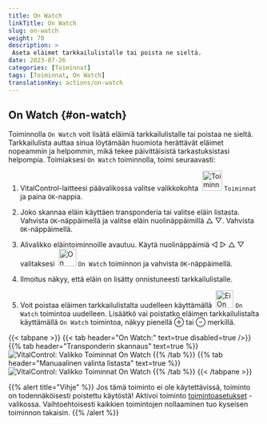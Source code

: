 ```yaml
---
title: On Watch
linkTitle: On Watch
slug: on-watch
weight: 70
description: >
 Aseta eläimet tarkkailulistalle tai poista ne sieltä.
date: 2023-07-26
categories: [Toiminnat]
tags: [Toiminnat, On Watch]
translationKey: actions/on-watch
---
```


## On Watch {#on-watch}

Toiminnolla `On Watch` voit lisätä eläimiä tarkkailulistalle tai poistaa ne sieltä. Tarkkailulista auttaa sinua löytämään huomiota herättävät eläimet nopeammin ja helpommin, mikä tekee päivittäisistä tarkastuksistasi helpompia. Toimiaksesi `On Watch` toiminnolla, toimi seuraavasti:

1. VitalControl-laitteesi päävalikossa valitse valikkokohta &nbsp;<img src="/icons/actions.svg" width="40" align="bottom" alt="Toiminnat" /> `Toiminnat` ja paina `OK`-nappia.

2. Joko skannaa eläin käyttäen transponderia tai valitse eläin listasta. Vahvista `OK`-näppäimellä ja valitse eläin nuolinäppäimillä △ ▽. Vahvista `OK`-näppäimellä.

3. Alivalikko eläintoiminnoille avautuu. Käytä nuolinäppäimiä ◁ ▷ △ ▽ valitaksesi &nbsp;<img src="/icons/actions/on-watch.svg" width="35" align="bottom" alt="On Watch" /> `On Watch` toiminnon ja vahvista `OK`-näppäimellä.

4. Ilmoitus näkyy, että eläin on lisätty onnistuneesti tarkkailulistalle.

5. Voit poistaa eläimen tarkkailulistalta uudelleen käyttämällä &nbsp;<img src="/icons/actions/on-watch-minus.svg" width="35" align="bottom" alt="Ei On Watch" />  `On Watch` toimintoa uudelleen. Lisäätkö vai poistatko eläimen tarkkailulistalta käyttämällä `On Watch` toimintoa, näkyy pienellä ⊕ tai ⊖ merkillä.

{{< tabpane >}}
{{< tab header="On Watch:" text=true disabled=true />}}
{{% tab header="Transponderin skannaus" text=true %}}
![VitalControl: Valikko Toiminnat On Watch](../images/onwatch-scan.png "On Watch")
{{% /tab %}}
{{% tab header="Manuaalinen valinta listasta" text=true %}}
![VitalControl: Valikko Toiminnat On Watch](../images/onwatch.png "On Watch")
{{% /tab %}}
{{< /tabpane >}}

{{% alert title="Vihje" %}}
Jos tämä toiminto ei ole käytettävissä, toiminto on todennäköisesti poistettu käytöstä! Aktivoi toiminto [toimintoasetukset](../setting/) -valikossa. Vaihtoehtoisesti kaikkien toimintojen nollaaminen tuo kyseisen toiminnon takaisin.
{{% /alert %}}
